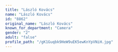 ```yaml
---
title: "László Kovács"
name: "László Kovács"
id: "8862"
original_name: "László Kovács"
known_for_department: "Camera"
gender: "2"
adult: "false"
profile_path: "/gK1Guqbk9HeW9uEK5ewKnYpVNiH.jpg"
---
```

